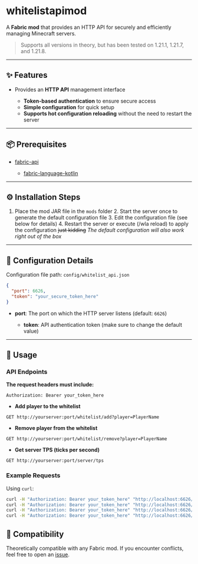 # whitelistapimod

A **Fabric mod** that provides an HTTP API for securely and efficiently managing Minecraft servers.

> Supports all versions in theory, but has been tested on 1.21.1, 1.21.7, and 1.21.8.

---

## ✨ Features

* Provides an **HTTP API** management interface

    * **Token-based authentication** to ensure secure access
    * **Simple configuration** for quick setup
    * **Supports hot configuration reloading** without the need to restart the server

---

## 📦 Prerequisites

* [fabric-api](https://modrinth.com/mod/fabric-api)

    * [fabric-language-kotlin](https://modrinth.com/mod/fabric-language-kotlin)

---

## ⚙️ Installation Steps

1. Place the mod JAR file in the `mods` folder
   2\. Start the server once to generate the default configuration file
   3\. Edit the configuration file (see below for details)
   4\. Restart the server or execute (/wla reload) to apply the configuration ~~just kidding~~ *The default configuration will also work right out of the box*

---

## 🔧 Configuration Details

Configuration file path: `config/whitelist_api.json`

```json
{
  "port": 6626,
  "token": "your_secure_token_here"
}
```

* **port**: The port on which the HTTP server listens (default: `6626`)

    * **token**: API authentication token (make sure to change the default value)

---

## 🚀 Usage

### API Endpoints

**The request headers must include:**

```
Authorization: Bearer your_token_here
```

* **Add player to the whitelist**

```
GET http://yourserver:port/whitelist/add?player=PlayerName
```

* **Remove player from the whitelist**

```
GET http://yourserver:port/whitelist/remove?player=PlayerName
```

* **Get server TPS (ticks per second)**

```
GET http://yourserver:port/server/tps
```

### Example Requests

Using `curl`:

```bash
curl -H "Authorization: Bearer your_token_here" "http://localhost:6626/whitelist/add?player=kmizmal"
curl -H "Authorization: Bearer your_token_here" "http://localhost:6626/whitelist/remove?player=kmizmal"
curl -H "Authorization: Bearer your_token_here" "http://localhost:6626/server/playStats?player=kmizmal"
curl -H "Authorization: Bearer your_token_here" "http://localhost:6626/server/tps"
```

## 🔗 Compatibility

Theoretically compatible with any Fabric mod.
If you encounter conflicts, feel free to open an [issue](https://github.com/kmizmal/whitelistapimod/issues/new).
